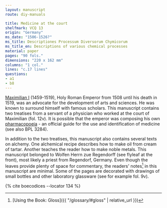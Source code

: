 ```yaml
---
layout: manuscript
route: diy-manuals

title: Medicine at the court
shelfmark: VCQ 13
origin: "Germany"
ms_date: "1506-1526?"
ms_title: Descriptiones Processum Diversorum Chymicorum
ms_title_en: Descriptions of various chemical processes
material: paper
pages: "90 fols."
dimensions: "220 x 162 mm"
columns: "1 col."
lines: "c.17 lines"
questions:
- a1
- b8
---
```


[Maximilian
I](https://en.wikipedia.org/wiki/Maximilian_I,_Holy_Roman_Emperor)
(1459-1519), Holy Roman Emperor from 1508 until his death in 1519, was
an advocate for the development of arts and sciences. He was known to
surround himself with famous scholars. This manuscript contains two
treatises from a servant of a physician who worked at the court of
Maximilian (fol. <span data-fol="12v" class="fref">12v</span>). It is possible that the emperor was composing his
own [pharmacopoeia](https://en.wikipedia.org/wiki/Pharmacopoeia) - an
official guide for the use and identification of medicine (see also BPL
3284).

In addition to the two treatises, this manuscript also contains several
texts on alchemy. One alchemical recipe describes how to make oil from
cream of tartar. Another teaches the reader how to make noble metals.
This manuscript belonged to Wolfen Herrn zue Regendorff (see flyleaf at
the front), most likely a priest from Regendorf, Germany. Even though
the leaves provide plenty of space for commentary, the readers' notes[^1]
in this manuscript are minimal. Some of the pages are decorated with
drawings of small bottles and other laboratory glassware (see for
example fol. <span data-fol="9v" class="fref">9v</span>).

[^1]: [Using the Book: Gloss]({{ "/glossary/#gloss" | relative_url }})

{% cite boecodices --locator 134 %}